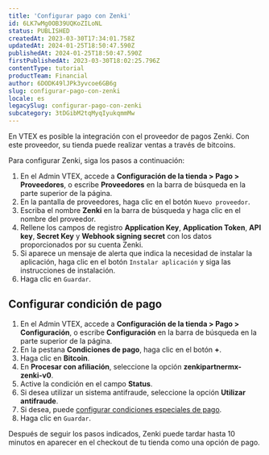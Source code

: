 ```yaml
---
title: 'Configurar pago con Zenki'
id: 6LK7wMg0OB39UQKoZILoNL
status: PUBLISHED
createdAt: 2023-03-30T17:34:01.758Z
updatedAt: 2024-01-25T18:50:47.590Z
publishedAt: 2024-01-25T18:50:47.590Z
firstPublishedAt: 2023-03-30T18:02:25.796Z
contentType: tutorial
productTeam: Financial
author: 6DODK49lJPk3yvcoe6GB6g
slug: configurar-pago-con-zenki
locale: es
legacySlug: configurar-pago-con-zenki
subcategory: 3tDGibM2tqMyqIyukqmmMw
---
```


En VTEX es posible la integración con el proveedor de pagos Zenki. Con este proveedor, su tienda puede realizar ventas a través de bitcoins.

Para configurar Zenki, siga los pasos a continuación:

1. En el Admin VTEX, accede a __Configuración de la tienda > Pago > Proveedores__, o escribe __Proveedores__ en la barra de búsqueda en la parte superior de la página.
2. En la pantalla de proveedores, haga clic en el botón `Nuevo proveedor`.
3. Escriba el nombre __Zenki__ en la barra de búsqueda y haga clic en el nombre del proveedor.
4. Rellene los campos de registro __Application Key__, __Application Token__, __API key__, __Secret Key__ y __Webhook signing secret__ con los datos proporcionados por su cuenta Zenki.
5. Si aparece un mensaje de alerta que indica la necesidad de instalar la aplicación, haga clic en el botón `Instalar aplicación` y siga las instrucciones de instalación.
6. Haga clic en `Guardar`.

## Configurar condición de pago

1. En el Admin VTEX, accede a __Configuración de la tienda > Pago > Configuración__, o escribe __Configuración__ en la barra de búsqueda en la parte superior de la página.
2. En la pestana __Condiciones de pago__, haga clic en el botón __+__.
3. Haga clic en __Bitcoin__.
4. En __Procesar con afiliación__, seleccione la opción __zenkipartnermx-zenki-v0__.
5. Active la condición en el campo __Status__.
6. Si desea utilizar un sistema antifraude, seleccione la opción __Utilizar antifraude__.
7. Si desea, puede [configurar condiciones especiales de pago](https://help.vtex.com/es/tutorial/condiciones-especiales--tutorials_456?&utm_source=autocomplete#).
8. Haga clic en `Guardar`.

Después de seguir los pasos indicados, Zenki puede tardar hasta 10 minutos en aparecer en el checkout de tu tienda como una opción de pago.
